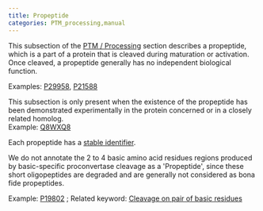 ```yaml
---
title: Propeptide
categories: PTM_processing,manual
---
```


This subsection of the [PTM / Processing](http://www.uniprot.org/help/ptm%5Fprocessing%5Fsection) section describes a propeptide, which is a part of a protein that is cleaved during maturation or activation. Once cleaved, a propeptide generally has no independent biological function.

Examples: [P29958](https://www.uniprot.org/uniprotkb/P29958#ptm%5Fprocessing), [P21588](https://www.uniprot.org/uniprotkb/P21588#ptm%5Fprocessing)

This subsection is only present when the existence of the propeptide has been demonstrated experimentally in the protein concerned or in a closely related homolog.  
Example: [Q8WXQ8](https://www.uniprot.org/uniprotkb/Q8WXQ8#ptm%5Fprocessing)

Each propeptide has a [stable identifier](http://www.uniprot.org/help/sequence%5Fannotation#annotation%5Fid).

We do not annotate the 2 to 4 basic amino acid residues regions produced by basic-specific proconvertase cleavage as a 'Propeptide', since these short oligopeptides are degraded and are generally not considered as bona fide propeptides.

Example: [P19802](https://www.uniprot.org/uniprotkb/P19802#ptm%5Fprocessing) ; Related keyword: [Cleavage on pair of basic residues](http://www.uniprot.org/keywords/165)
